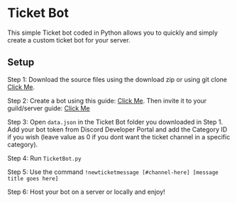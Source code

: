 # Ticket Bot

This simple Ticket bot coded in Python allows you to quickly and simply create a custom ticket bot for your server.

## Setup

Step 1: Download the source files using the download zip or using git clone [Click Me](https://github.com/ToyuAU/ticketbot).

Step 2: Create a bot using this guide: [Click Me](https://discordpy.readthedocs.io/en/stable/discord.html#discord-intro). Then invite it to your guild/server guide: [Click Me](https://discordpy.readthedocs.io/en/stable/discord.html#discord-invite-bot)

Step 3: Open `data.json` in the Ticket Bot folder you downloaded in Step 1. Add your bot token from Discord Developer Portal and add the Category ID if you wish (leave value as 0 if you dont want the ticket channel in a specific category).

Step 4: Run `TicketBot.py`

Step 5: Use the command `!newticketmessage [#channel-here] [message title goes here]`

Step 6: Host your bot on a server or locally and enjoy!


